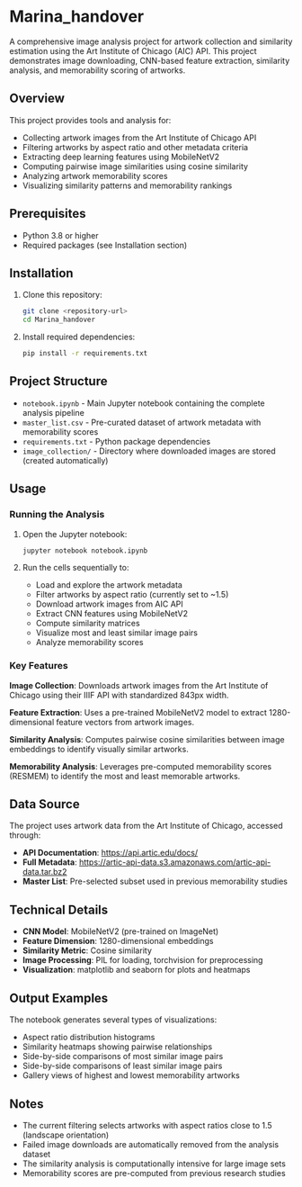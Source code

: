 # Marina_handover

A comprehensive image analysis project for artwork collection and similarity estimation using the Art Institute of Chicago (AIC) API. This project demonstrates image downloading, CNN-based feature extraction, similarity analysis, and memorability scoring of artworks.

## Overview

This project provides tools and analysis for:
- Collecting artwork images from the Art Institute of Chicago API
- Filtering artworks by aspect ratio and other metadata criteria
- Extracting deep learning features using MobileNetV2
- Computing pairwise image similarities using cosine similarity
- Analyzing artwork memorability scores
- Visualizing similarity patterns and memorability rankings

## Prerequisites

- Python 3.8 or higher
- Required packages (see Installation section)

## Installation

1. Clone this repository:
   ```bash
   git clone <repository-url>
   cd Marina_handover
   ```

2. Install required dependencies:
   ```bash
   pip install -r requirements.txt
   ```

## Project Structure

- `notebook.ipynb` - Main Jupyter notebook containing the complete analysis pipeline
- `master_list.csv` - Pre-curated dataset of artwork metadata with memorability scores
- `requirements.txt` - Python package dependencies
- `image_collection/` - Directory where downloaded images are stored (created automatically)
## Usage

### Running the Analysis

1. Open the Jupyter notebook:
   ```bash
   jupyter notebook notebook.ipynb
   ```

2. Run the cells sequentially to:
   - Load and explore the artwork metadata
   - Filter artworks by aspect ratio (currently set to ~1.5)
   - Download artwork images from AIC API
   - Extract CNN features using MobileNetV2
   - Compute similarity matrices
   - Visualize most and least similar image pairs
   - Analyze memorability scores

### Key Features

**Image Collection**: Downloads artwork images from the Art Institute of Chicago using their IIIF API with standardized 843px width.

**Feature Extraction**: Uses a pre-trained MobileNetV2 model to extract 1280-dimensional feature vectors from artwork images.

**Similarity Analysis**: Computes pairwise cosine similarities between image embeddings to identify visually similar artworks.

**Memorability Analysis**: Leverages pre-computed memorability scores (RESMEM) to identify the most and least memorable artworks.

## Data Source

The project uses artwork data from the Art Institute of Chicago, accessed through:
- **API Documentation**: https://api.artic.edu/docs/
- **Full Metadata**: https://artic-api-data.s3.amazonaws.com/artic-api-data.tar.bz2
- **Master List**: Pre-selected subset used in previous memorability studies

## Technical Details

- **CNN Model**: MobileNetV2 (pre-trained on ImageNet)
- **Feature Dimension**: 1280-dimensional embeddings
- **Similarity Metric**: Cosine similarity
- **Image Processing**: PIL for loading, torchvision for preprocessing
- **Visualization**: matplotlib and seaborn for plots and heatmaps

## Output Examples

The notebook generates several types of visualizations:
- Aspect ratio distribution histograms
- Similarity heatmaps showing pairwise relationships
- Side-by-side comparisons of most similar image pairs
- Side-by-side comparisons of least similar image pairs
- Gallery views of highest and lowest memorability artworks

## Notes

- The current filtering selects artworks with aspect ratios close to 1.5 (landscape orientation)
- Failed image downloads are automatically removed from the analysis dataset
- The similarity analysis is computationally intensive for large image sets
- Memorability scores are pre-computed from previous research studies


